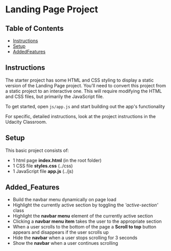 # Landing Page Project

## Table of Contents

* [Instructions](#instructions)
* [Setup](#Setup)
* [AddedFeatures](#Added_Features)

## Instructions

The starter project has some HTML and CSS styling to display a static version of the Landing Page project. You'll need to convert this project from a static project to an interactive one. This will require modifying the HTML and CSS files, but primarily the JavaScript file.

To get started, open `js/app.js` and start building out the app's functionality

For specific, detailed instructions, look at the project instructions in the Udacity Classroom.

## Setup

This basic project consists of:
- 1 html page **index.html** (in the root folder)
- 1 CSS file **styles.css** (../css)
- 1 JavaScript file **app.js** (../js)

## Added_Features

- Build the navbar menu dynamically on page load
- Highlight the currently active section by toggling the *'active-section'* class
- Highlight the **navbar menu** element of the currently active section
- Clicking a **navbar menu item** takes the user to the appropriate section
- When a user scrolls to the bottom of the page a **Scroll to top** button appears and disappears if the user scrolls up
- Hide the **navbar** when a user stops scrolling for 3 seconds
- Show the **navbar** when a user continues scrolling